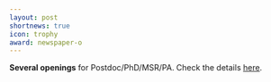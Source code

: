 ```yaml
---
layout: post
shortnews: true
icon: trophy
award: newspaper-o
---
```


<b>Several openings</b> for Postdoc/PhD/MSR/PA. Check the details <a href="https://tanmoychak.com/PG_Adv.pdf">here</a>.
